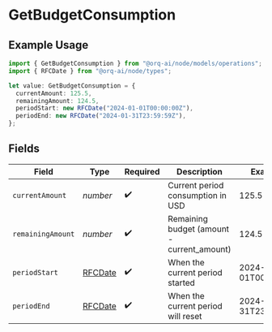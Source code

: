 # GetBudgetConsumption

## Example Usage

```typescript
import { GetBudgetConsumption } from "@orq-ai/node/models/operations";
import { RFCDate } from "@orq-ai/node/types";

let value: GetBudgetConsumption = {
  currentAmount: 125.5,
  remainingAmount: 124.5,
  periodStart: new RFCDate("2024-01-01T00:00:00Z"),
  periodEnd: new RFCDate("2024-01-31T23:59:59Z"),
};
```

## Fields

| Field                                      | Type                                       | Required                                   | Description                                | Example                                    |
| ------------------------------------------ | ------------------------------------------ | ------------------------------------------ | ------------------------------------------ | ------------------------------------------ |
| `currentAmount`                            | *number*                                   | :heavy_check_mark:                         | Current period consumption in USD          | 125.5                                      |
| `remainingAmount`                          | *number*                                   | :heavy_check_mark:                         | Remaining budget (amount - current_amount) | 124.5                                      |
| `periodStart`                              | [RFCDate](../../types/rfcdate.md)          | :heavy_check_mark:                         | When the current period started            | 2024-01-01T00:00:00Z                       |
| `periodEnd`                                | [RFCDate](../../types/rfcdate.md)          | :heavy_check_mark:                         | When the current period will reset         | 2024-01-31T23:59:59Z                       |
